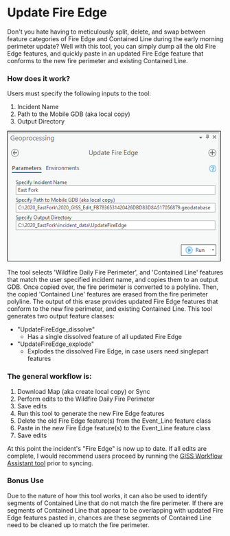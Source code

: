 # Update Fire Edge

Don't you hate having to meticulously split, delete, and swap between feature categories of Fire Edge and Contained Line during the early morning perimeter update? Well with this tool, you can simply dump all the old Fire Edge features, and quickly paste in an updated Fire Edge feature that conforms to the new fire perimeter and existing Contained Line.

### How does it work?

Users must specify the following inputs to the tool:
1. Incident Name
2. Path to the Mobile GDB (aka local copy)
3. Output Directory

![screenshot_UpdateFireEdge_1.png](/docs/screenshot_UpdateFireEdge_1.png)


The tool selects 'Wildfire Daily Fire Perimeter', and 'Contained Line' features that match the user specified incident name, and copies them to an output GDB. Once copied over, the fire perimeter is converted to a polyline. Then, the copied 'Contained Line' features are erased from the fire perimeter polyline. The output of this erase provides updated Fire Edge features that conform to the new fire perimeter, and existing Contained Line. This tool generates two output feature classes:

- "UpdateFireEdge_dissolve"
    - Has a single dissolved feature of all updated Fire Edge
- "UpdateFireEdge_explode"
    - Explodes the dissolved Fire Edge, in case users need singlepart features

### The general workflow is:
1. Download Map (aka create local copy) or Sync
2. Perform edits to the Wildfire Daily Fire Perimeter
3. Save edits
4. Run this tool to generate the new Fire Edge features
6. Delete the old Fire Edge feature(s) from the Event_Line feature class
7. Paste in the new Fire Edge feature(s) to the Event_Line feature class
8. Save edits

At this point the incident's "Fire Edge" is now up to date. If all edits are complete, I would recommend users proceed by running the [GISS Workflow Assistant tool](/docs/README_GISSWorkflowAssistant.md) prior to syncing.

### Bonus Use
Due to the nature of how this tool works, it can also be used to identify segments of Contained Line that do not match the fire perimeter. If there are segments of Contained Line that appear to be overlapping with updated Fire Edge features pasted in, chances are these segments of Contained Line need to be cleaned up to match the fire perimeter.
